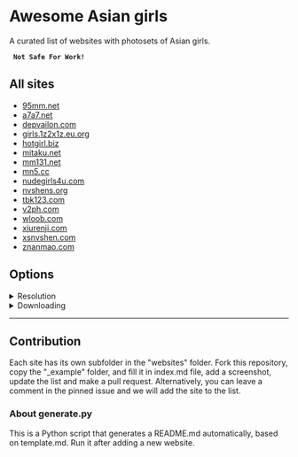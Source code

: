 # Awesome Asian girls

A curated list of websites with photosets of Asian girls.


<code> <b>Not Safe For Work!</b> </code>

## All sites

- [95mm.net](/websites/95mm.net/index.md)
- [a7a7.net](/websites/a7a7.net/index.md)
- [depvailon.com](/websites/depvailon.com/index.md)
- [girls.1z2x1z.eu.org](/websites/girls.1z2x1z.eu.org/index.md)
- [hotgirl.biz](/websites/hotgirl.biz/index.md)
- [mitaku.net](/websites/mitaku.net/index.md)
- [mm131.net](/websites/mm131.net/index.md)
- [mn5.cc](/websites/mn5.cc/index.md)
- [nudegirls4u.com](/websites/nudegirls4u.com/index.md)
- [nvshens.org](/websites/nvshens.org/index.md)
- [tbk123.com](/websites/tbk123.com/index.md)
- [v2ph.com](/websites/v2ph.com/index.md)
- [wloob.com](/websites/wloob.com/index.md)
- [xiurenji.com](/websites/xiurenji.com/index.md)
- [xsnvshen.com](/websites/xsnvshen.com/index.md)
- [znanmao.com](/websites/znanmao.com/index.md)

## Options

<details>
  <summary>Resolution</summary>

### Original

- [girls.1z2x1z.eu.org](/websites/girls.1z2x1z.eu.org/index.md)
- [mitaku.net](/websites/mitaku.net/index.md)
- [nudegirls4u.com](/websites/nudegirls4u.com/index.md)
- [znanmao.com](/websites/znanmao.com/index.md)

### High

- [a7a7.net](/websites/a7a7.net/index.md)
- [depvailon.com](/websites/depvailon.com/index.md)
- [hotgirl.biz](/websites/hotgirl.biz/index.md)
- [nvshens.org](/websites/nvshens.org/index.md)
- [v2ph.com](/websites/v2ph.com/index.md)
- [wloob.com](/websites/wloob.com/index.md)
- [xsnvshen.com](/websites/xsnvshen.com/index.md)

### Medium

- [95mm.net](/websites/95mm.net/index.md)
- [mm131.net](/websites/mm131.net/index.md)
- [mn5.cc](/websites/mn5.cc/index.md)
- [tbk123.com](/websites/tbk123.com/index.md)
- [xiurenji.com](/websites/xiurenji.com/index.md)

</details>

<details>
  <summary>Downloading</summary

- [girls.1z2x1z.eu.org](/websites/girls.1z2x1z.eu.org/index.md)
- [mitaku.net](/websites/mitaku.net/index.md)
- [nudegirls4u.com](/websites/nudegirls4u.com/index.md)

</details>

---

## Contribution

Each site has its own subfolder in the "websites" folder. Fork this repository, copy the "_example" folder, and fill it in index.md file, add a screenshot, update the list and make a pull request. Alternatively, you can leave a comment in the pinned issue and we will add the site to the list.

### About generate.py

This is a Python script that generates a README.md automatically, based on template.md. Run it after adding a new website.